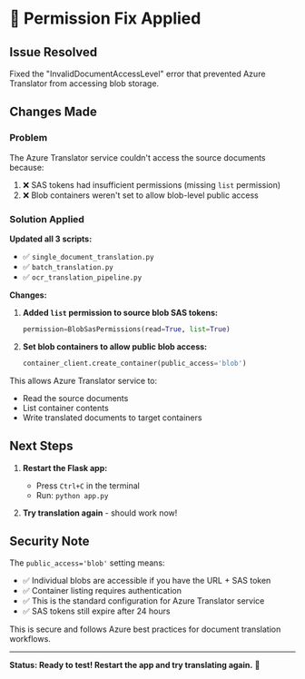 # 🔧 Permission Fix Applied

## Issue Resolved
Fixed the "InvalidDocumentAccessLevel" error that prevented Azure Translator from accessing blob storage.

## Changes Made

### Problem
The Azure Translator service couldn't access the source documents because:
1. ❌ SAS tokens had insufficient permissions (missing `list` permission)
2. ❌ Blob containers weren't set to allow blob-level public access

### Solution Applied

**Updated all 3 scripts:**
- ✅ `single_document_translation.py`
- ✅ `batch_translation.py`
- ✅ `ocr_translation_pipeline.py`

**Changes:**

1. **Added `list` permission to source blob SAS tokens:**
   ```python
   permission=BlobSasPermissions(read=True, list=True)
   ```

2. **Set blob containers to allow public blob access:**
   ```python
   container_client.create_container(public_access='blob')
   ```

This allows Azure Translator service to:
- Read the source documents
- List container contents
- Write translated documents to target containers

## Next Steps

1. **Restart the Flask app:**
   - Press `Ctrl+C` in the terminal
   - Run: `python app.py`

2. **Try translation again** - should work now!

## Security Note

The `public_access='blob'` setting means:
- ✅ Individual blobs are accessible if you have the URL + SAS token
- ✅ Container listing requires authentication
- ✅ This is the standard configuration for Azure Translator service
- ✅ SAS tokens still expire after 24 hours

This is secure and follows Azure best practices for document translation workflows.

---

**Status: Ready to test! Restart the app and try translating again.** 🚀
